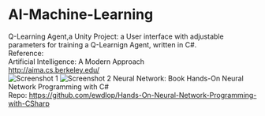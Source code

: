 # AI-Machine-Learning
Q-Learning Agent,a Unity Project: a User interface with adjustable parameters for training a Q-Learnign Agent, written in C#.<br />
Reference:<br />
Artificial Intelligence: A Modern Approach <br />
http://aima.cs.berkeley.edu/<br />
![Screenshot 1](https://cdn.discordapp.com/attachments/379496242104762374/727621621761703946/sceenshot2.PNG)
![Screenshot 2](https://cdn.discordapp.com/attachments/379496242104762374/727621623481630760/sceenshot1.PNG)
Neural Network:
Book Hands-On Neural Network Programming with C#<br />
Repo: https://github.com/ewdlop/Hands-On-Neural-Network-Programming-with-CSharp
